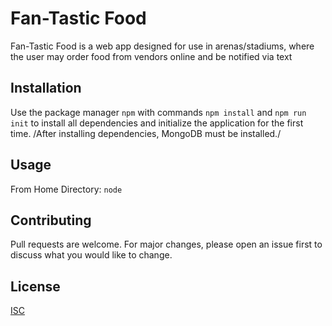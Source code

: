 # Fan-Tastic Food

Fan-Tastic Food is a web app designed for use in arenas/stadiums, where the user may order
food from vendors online and be notified via text

## Installation

Use the package manager ```npm``` with commands ```npm install``` and ```npm run init``` to install all dependencies and initialize the application for the first time. /After installing dependencies, MongoDB must be installed./

## Usage

From Home Directory:
```node```

## Contributing
Pull requests are welcome. For major changes, please open an issue first to discuss what you would like to change.

## License
[ISC](https://opensource.org/licenses/ISC)